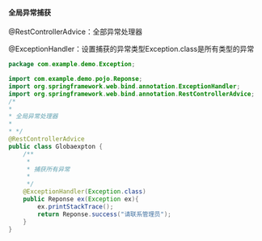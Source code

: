 #### 全局异常捕获

@RestControllerAdvice：全部异常处理器

@ExceptionHandler：设置捕获的异常类型Exception.class是所有类型的异常

```java
package com.example.demo.Exception;

import com.example.demo.pojo.Reponse;
import org.springframework.web.bind.annotation.ExceptionHandler;
import org.springframework.web.bind.annotation.RestControllerAdvice;
/*
*
* 全局异常处理器
*
* */
@RestControllerAdvice
public class Globaexpton {
    /**
     *
     * 捕获所有异常
     *
     */
    @ExceptionHandler(Exception.class)
    public Reponse ex(Exception ex){
        ex.printStackTrace();
        return Reponse.success("请联系管理员");
    }
}
```